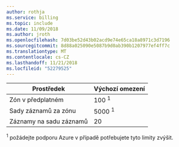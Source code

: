```yaml
---
author: rothja
ms.service: billing
ms.topic: include
ms.date: 11/09/2018
ms.author: jroth
ms.openlocfilehash: 7d03be52d43b02acd9e74e65ca18a8971c3d7196
ms.sourcegitcommit: 8d88a025090e5087b9d0ab390b1207977ef4ff7c
ms.translationtype: MT
ms.contentlocale: cs-CZ
ms.lasthandoff: 11/21/2018
ms.locfileid: "52279525"
---
```

| Prostředek | Výchozí omezení |
| --- | --- |
| Zón v předplatném |100 <sup>1</sup> |
| Sady záznamů za zónu |5000 <sup>1</sup> |
| Záznamy na sadu záznamů |20 |

<sup>1</sup> požádejte podporu Azure v případě potřebujete tyto limity zvýšit.
